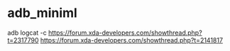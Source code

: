 # adb_miniml

adb logcat -c
https://forum.xda-developers.com/showthread.php?t=2317790
https://forum.xda-developers.com/showthread.php?t=2141817
